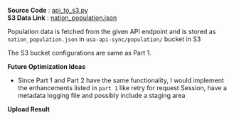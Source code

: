 **Source Code** : [api_to_s3.py](/part2-json-api/api_to_s3.py)  
  **S3 Data Link** : [nation_population.json](https://rearc-data-quest-ssm.s3.us-east-2.amazonaws.com/usa-api-sync/population/nation_population.json)


Population data is fetched from the given API endpoint and is stored as `nation_population.json` in `usa-api-sync/population/` bucket in S3

The S3 bucket configurations are same as Part 1.

**Future Optimization Ideas**
- Since Part 1 and Part 2 have the same functionality, I would implement the enhancements listed in `part 1` like retry for request Session, have a metadata logging file and possibly include a staging area

**Upload Result**
